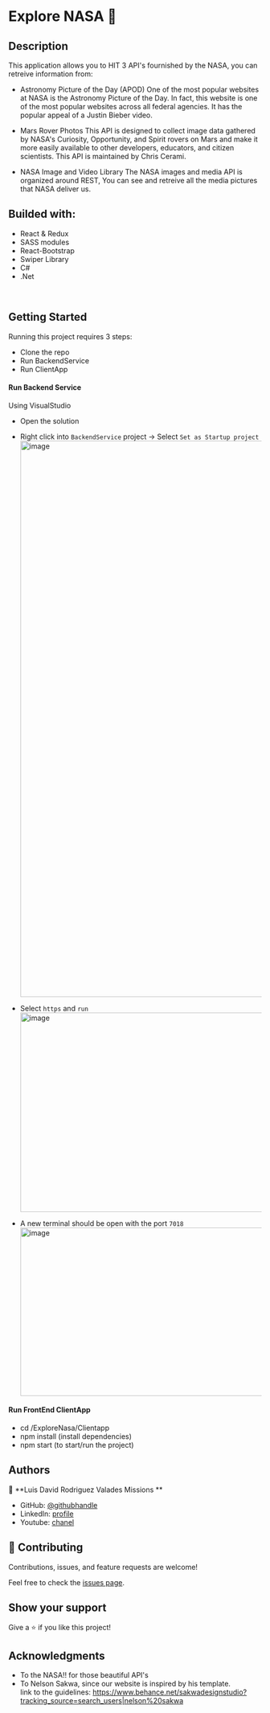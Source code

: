 # Explore NASA 🚀

## Description
This application allows you to HIT 3 API's fournished by the NASA,
you can retreive information from:

- Astronomy Picture of the Day (APOD)
One of the most popular websites at NASA is the Astronomy Picture of the Day. In fact, this website is one of the most popular websites across all federal agencies. It has the popular appeal of a Justin Bieber video.

- Mars Rover Photos
This API is designed to collect image data gathered by NASA's Curiosity, Opportunity, and Spirit rovers on Mars and make it more easily available to other developers, educators, and citizen scientists. This API is maintained by Chris Cerami.

- NASA Image and Video Library
The NASA images and media API is organized around REST, You can see and retreive all the media pictures that NASA deliver us.

## Builded with:
- React & Redux
- SASS modules
- React-Bootstrap
- Swiper Library
- C#
- .Net

<br />

## Getting Started
Running this project requires 3 steps:
- Clone the repo
- Run BackendService
- Run ClientApp
#### Run Backend Service
Using VisualStudio
  - Open the solution
  - Right click into `BackendService` project -> Select `Set as Startup project`
       <img width="736" height="1107" alt="image" src="https://github.com/user-attachments/assets/78a057bd-66b1-4bd7-a32f-4fbe60fb4983" />
  
  - Select `https` and `run`
      <img width="2097" height="397" alt="image" src="https://github.com/user-attachments/assets/2e1dc2e7-febb-40b7-aef5-7257b9652288" />
  
  - A new terminal should be open with the port `7018`
      <img width="1079" height="335" alt="image" src="https://github.com/user-attachments/assets/cb468479-a419-44e3-998d-89326e6eeeb0" />

#### Run FrontEnd ClientApp
- cd /ExploreNasa/Clientapp
- npm install (install dependencies)
- npm start (to start/run the project)

## Authors

👤 **Luis David Rodriguez Valades Missions **

- GitHub: [@githubhandle](https://github.com/LuisDavidRodriguez)
- LinkedIn: [profile](https://www.linkedin.com/in/luis-david-rodriguez-valades)
- Youtube: [chanel](https://www.youtube.com/channel/UChuA4SgdDYk2DHStsy7HEgQ)


## 🤝 Contributing

Contributions, issues, and feature requests are welcome!

Feel free to check the [issues page](../../issues/).

## Show your support

Give a ⭐️ if you like this project!

## Acknowledgments
- To the NASA!! for those beautiful API's
- To Nelson Sakwa, since our website is inspired by his template. <br>
link to the guidelines: https://www.behance.net/sakwadesignstudio?tracking_source=search_users|nelson%20sakwa

